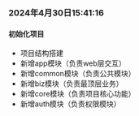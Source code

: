 ### 2024年4月30日15:41:16
#### 初始化项目
- 项目结构搭建
- 新增app模块（负责web层交互）
- 新增common模块（负责公共模块）
- 新增biz模块（负责最顶层业务）
- 新增core模块（负责项目核心功能）
- 新增auth模块（负责权限模块）
